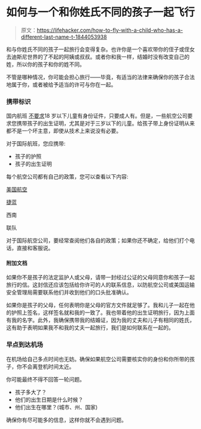 # 如何与一个和你姓氏不同的孩子一起飞行

> 原文：<https://lifehacker.com/how-to-fly-with-a-child-who-has-a-different-last-name-t-1844053938>

和与你姓氏不同的孩子一起旅行会变得复杂。也许你是一个喜欢带你的侄子或侄女去迪斯尼世界的了不起的阿姨或叔叔。或者你和我一样，结婚时没有改变自己的姓，所以你的孩子和你的姓不同。



不管是哪种情况，你可能会担心旅行——毕竟，有适当的法律来确保你的孩子合法地属于你，或者被给予适当的许可与你在一起。

### 携带标识

国内航班 [不要求](https://www.tsa.gov/travel/frequently-asked-questions/will-minors-need-have-state-id-fly-domestically)18 岁以下儿童有身份证件，只要成人有。但是，一些航空公司要求您携带孩子的出生证明，尤其是对于三岁以下的儿童。给孩子带上身份证明从来都不是一个坏主意，即使从技术上来说没有必要。

对于国际航班，您应携带:

*   孩子的护照
*   孩子的出生证明

每个航空公司都有自己的政策，您可以查看以下内容:

[美国航空](https://www.aa.com/i18n/travel-info/special-assistance/traveling-children.jsp)

[捷蓝](https://www.jetblue.com/traveling-together/traveling-with-kids)

西南

联队

对于国际航空公司，要经常查阅他们各自的政策；如果你还不确定，给他们打个电话，直接和客服说。

#### 附加文档

如果你不是孩子的法定监护人或父母，请带一封经过公证的父母同意你和孩子一起旅行的信。这封信还应该包括给你许可的人的联系信息，以防航空公司或美国运输安全管理局需要联系他们并收到他们的口头批准确认。

如果你是孩子的父母，任何表明你是父母的官方文件就足够了。我和儿子一起在他的护照上签名，这样签名就和我的一致了。我也带着他的出生证明旅行，因为上面有我的名字。此外，我确保携带我的结婚证，因为我的丈夫和儿子有相同的姓氏，这有助于表明如果我不和我的丈夫一起旅行，我们是如何联系在一起的。

### 早点到达机场

在机场给自己多点时间也无妨。确保如果航空公司需要核实你的身份和你所带的孩子，你不会离登机时间太近。

你可能最终不得不回答一轮问题。

*   孩子多大了？
*   他们的出生日期是什么时候？
*   他们出生在哪里？(城市、州、国家)

确保你有尽可能多的信息，这样你就不会遇到问题。